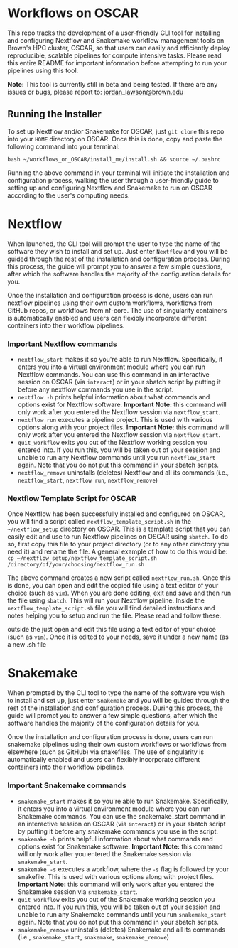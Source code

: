 # Workflows on OSCAR

This repo tracks the development of a user-friendly CLI tool for installing and configuring Nextflow and Snakemake workflow management tools on Brown's HPC 
cluster, OSCAR, so that users can easily and efficiently deploy reproducible, scalable pipelines for compute intensive tasks. Please read this entire README for important information before attempting to run your pipelines using this tool. 

**Note:** This tool is currently still in beta and being tested. If there are any issues or bugs, please report to: [jordan_lawson@brown.edu](mailto:jordan_lawson@brown.edu) 

## Running the Installer

To set up Nextflow and/or Snakemake for OSCAR, just `git clone` this repo into your `HOME` directory on OSCAR. Once this is done, copy and paste the following command into your terminal: 

```bash ~/workflows_on_OSCAR/install_me/install.sh && source ~/.bashrc```

Running the above command in your terminal will initiate the installation and configuration process, walking the user through a user-friendly guide to setting up and configuring Nextflow and Snakemake to run on OSCAR according to the user's computing needs. 

# Nextflow 

When launched, the CLI tool will prompt the user to type the name of the software they wish to install and set up.  Just enter `Nextflow` and you will be guided through the rest of the installation and configuration process. During this process, the guide will prompt you to answer a few simple questions, after which the software handles the majority of the configuration details for you. 

Once the installation and configuration process is done, users can run nextflow pipelines using their own custom workflows, workflows from GitHub repos, 
or workflows from nf-core. The use of singularity containers is automatically enabled and users can flexibly incorporate different containers into their workflow pipelines. 

### Important Nextflow commands

- `nextflow_start` makes it so you're able to run Nextflow. Specifically, it enters you into a virtual environment module where you can run Nextflow commands. You can use this command in an interactive session on OSCAR (via `interact`) or in your sbatch script by putting it before any nextflow commands you use in the script. 
- `nextflow -h` prints helpful information about what commands and options exist for Nextflow software. **Important Note:** this command will only work after you entered the Nextflow session via `nextflow_start`. 
- `nextflow run` executes a pipeline project. This is used with various options along with your project files. **Important Note:** this command will only work after you entered the Nextflow session via `nextflow_start`. 
- `quit_workflow` exits you out of the Nextflow working session you entered into. If you run this, you will be taken out of your session and unable to run any Nextflow commands until you run `nextflow_start` again. Note that you do not put this command in your sbatch scripts.
- `nextflow_remove` uninstalls (deletes) Nextflow and all its commands (i.e., `nextflow_start`, `nextflow run`, `nextflow_remove`) 

### Nextflow Template Script for OSCAR

Once Nextflow has been successfully installed and configured on OSCAR, you will find a script called `nextflow_template_script.sh` in the `~/nextflow_setup` directory on OSCAR. This is a template script that you can easily edit and use to run Nextflow pipelines on OSCAR using `sbatch`. To do so, first copy this file to your project directory (or to any other directory you need it) and rename the file. A general example of how to do this would be: 
```cp ~/nextflow_setup/nextflow_template_script.sh /directory/of/your/choosing/nextflow_run.sh```

The above command creates a new script called `nextflow_run.sh`. Once this is done, you can open and edit the copied file using a text editor of your choice (such as `vim`). When you are done editing, exit and save and then run the file using `sbatch`. This will run your Nextflow pipeline. Inside the `nextflow_template_script.sh` file you will find detailed instructions and notes helping you to setup and run the file. Please read and follow these. 

outside the just open and edit this file using a text editor of your choice (such as `vim`). Once it is edited to your needs, save it under a new name (as a new .sh file 

# Snakemake

When prompted by the CLI tool to type the name of the software you wish to install and set up, just enter `Snakemake` and you will be guided through the rest of the installation and configuration process. During this process, the guide will prompt you to answer a few simple questions, after which the software handles the majority of the configuration details for you.

Once the installation and configuration process is done, users can run snakemake pipelines using their own custom workflows or workflows from elsewhere (such as GitHub) via snakefiles. The use of singularity is automatically enabled and users can flexibly incorporate different containers into their workflow pipelines. 

### Important Snakemake commands

- `snakemake_start` makes it so you're able to run Snakemake. Specifically, it enters you into a virtual environment module where you can run Snakemake commands. You can use the snakemake_start command in an interactive session on OSCAR (via `interact`) or in your sbatch script by putting it before any snakemake commands you use in the script. 
- `snakemake -h` prints helpful information about what commands and options exist for Snakemake software. **Important Note:** this command will only work after you entered the Snakemake session via `snakemake_start`. 
- `snakemake -s` executes a workflow, where the `-s` flag is followed by your snakefile. This is used with various options along with project files. **Important Note:** this command will only work after you entered the Snakemake session via `snakemake_start`. 
- `quit_workflow` exits you out of the Snakemake working session you entered into. If you run this, you will be taken out of your session and unable to run any Snakemake commands until you run `snakemake_start` again. Note that you do not put this command in your sbatch scripts.
- `snakemake_remove` uninstalls (deletes) Snakemake and all its commands (i.e., `snakemake_start`, `snakemake`, `snakemake_remove`) 
